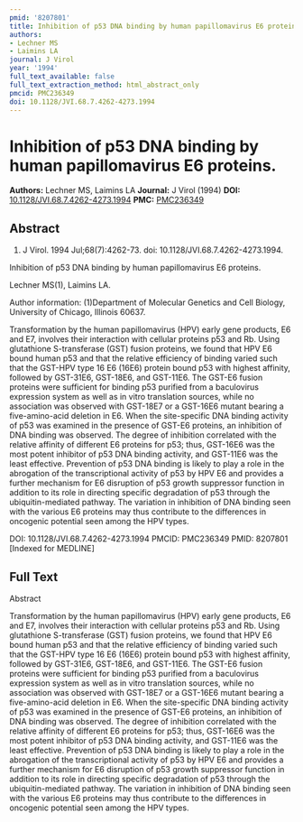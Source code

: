 ```yaml
---
pmid: '8207801'
title: Inhibition of p53 DNA binding by human papillomavirus E6 proteins.
authors:
- Lechner MS
- Laimins LA
journal: J Virol
year: '1994'
full_text_available: false
full_text_extraction_method: html_abstract_only
pmcid: PMC236349
doi: 10.1128/JVI.68.7.4262-4273.1994
---
```


# Inhibition of p53 DNA binding by human papillomavirus E6 proteins.
**Authors:** Lechner MS, Laimins LA
**Journal:** J Virol (1994)
**DOI:** [10.1128/JVI.68.7.4262-4273.1994](https://doi.org/10.1128/JVI.68.7.4262-4273.1994)
**PMC:** [PMC236349](https://www.ncbi.nlm.nih.gov/pmc/articles/PMC236349/)

## Abstract

1. J Virol. 1994 Jul;68(7):4262-73. doi: 10.1128/JVI.68.7.4262-4273.1994.

Inhibition of p53 DNA binding by human papillomavirus E6 proteins.

Lechner MS(1), Laimins LA.

Author information:
(1)Department of Molecular Genetics and Cell Biology, University of Chicago, 
Illinois 60637.

Transformation by the human papillomavirus (HPV) early gene products, E6 and E7, 
involves their interaction with cellular proteins p53 and Rb. Using glutathione 
S-transferase (GST) fusion proteins, we found that HPV E6 bound human p53 and 
that the relative efficiency of binding varied such that the GST-HPV type 16 E6 
(16E6) protein bound p53 with highest affinity, followed by GST-31E6, GST-18E6, 
and GST-11E6. The GST-E6 fusion proteins were sufficient for binding p53 
purified from a baculovirus expression system as well as in vitro translation 
sources, while no association was observed with GST-18E7 or a GST-16E6 mutant 
bearing a five-amino-acid deletion in E6. When the site-specific DNA binding 
activity of p53 was examined in the presence of GST-E6 proteins, an inhibition 
of DNA binding was observed. The degree of inhibition correlated with the 
relative affinity of different E6 proteins for p53; thus, GST-16E6 was the most 
potent inhibitor of p53 DNA binding activity, and GST-11E6 was the least 
effective. Prevention of p53 DNA binding is likely to play a role in the 
abrogation of the transcriptional activity of p53 by HPV E6 and provides a 
further mechanism for E6 disruption of p53 growth suppressor function in 
addition to its role in directing specific degradation of p53 through the 
ubiquitin-mediated pathway. The variation in inhibition of DNA binding seen with 
the various E6 proteins may thus contribute to the differences in oncogenic 
potential seen among the HPV types.

DOI: 10.1128/JVI.68.7.4262-4273.1994
PMCID: PMC236349
PMID: 8207801 [Indexed for MEDLINE]

## Full Text

Abstract

Transformation by the human papillomavirus (HPV) early gene products, E6 and E7, involves their interaction with cellular proteins p53 and Rb. Using glutathione S-transferase (GST) fusion proteins, we found that HPV E6 bound human p53 and that the relative efficiency of binding varied such that the GST-HPV type 16 E6 (16E6) protein bound p53 with highest affinity, followed by GST-31E6, GST-18E6, and GST-11E6. The GST-E6 fusion proteins were sufficient for binding p53 purified from a baculovirus expression system as well as in vitro translation sources, while no association was observed with GST-18E7 or a GST-16E6 mutant bearing a five-amino-acid deletion in E6. When the site-specific DNA binding activity of p53 was examined in the presence of GST-E6 proteins, an inhibition of DNA binding was observed. The degree of inhibition correlated with the relative affinity of different E6 proteins for p53; thus, GST-16E6 was the most potent inhibitor of p53 DNA binding activity, and GST-11E6 was the least effective. Prevention of p53 DNA binding is likely to play a role in the abrogation of the transcriptional activity of p53 by HPV E6 and provides a further mechanism for E6 disruption of p53 growth suppressor function in addition to its role in directing specific degradation of p53 through the ubiquitin-mediated pathway. The variation in inhibition of DNA binding seen with the various E6 proteins may thus contribute to the differences in oncogenic potential seen among the HPV types.
